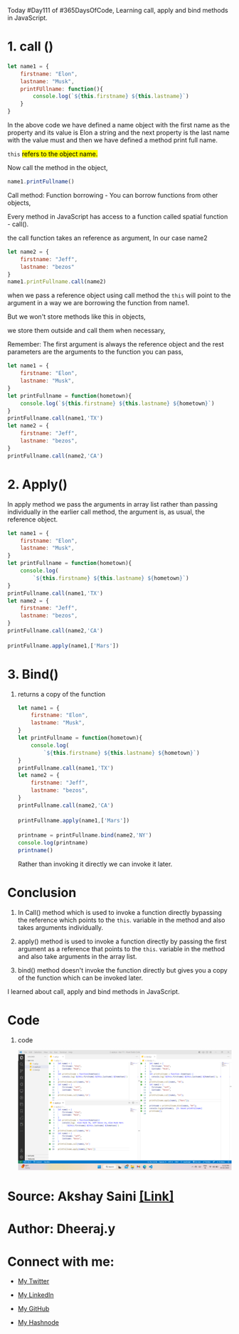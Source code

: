 Today #Day111 of #365DaysOfCode, Learning call, apply and bind methods in JavaScript.

# 1\. call ()

```javascript
let name1 = {
    firstname: "Elon",
    lastname: "Musk",
    printFUllname: function(){
        console.log(`${this.firstname} ${this.lastname}`)
    }
}
```

In the above code we have defined a name object with the first name as the property and its value is Elon a string and the next property is the last name with the value must and then we have defined a method print full name.

`this` <mark>refers to the object name.</mark>

Now call the method in the object,

```javascript
name1.printFullname()
```

Call method: Function borrowing - You can borrow functions from other objects,

Every method in JavaScript has access to a function called spatial function - call().

the call function takes an reference as argument, In our case name2

```javascript
let name2 = {
    firstname: "Jeff",
    lastname: "bezos"
}
name1.printFullname.call(name2)
```

when we pass a reference object using call method the `this` will point to the argument in a way we are borrowing the function from name1.

But we won't store methods like this in objects,

we store them outside and call them when necessary,

Remember: The first argument is always the reference object and the rest parameters are the arguments to the function you can pass,

```javascript
let name1 = {
    firstname: "Elon",
    lastname: "Musk",
}
let printFullname = function(hometown){
    console.log(`${this.firstname} ${this.lastname} ${hometown}`)
}
printFullname.call(name1,'TX')
let name2 = {
    firstname: "Jeff",
    lastname: "bezos",
}
printFullname.call(name2,'CA')
```

# 2\. Apply()

In apply method we pass the arguments in array list rather than passing individually in the earlier call method, the argument is, as usual, the reference object.

```javascript
let name1 = {
    firstname: "Elon",
    lastname: "Musk",
}
let printFullname = function(hometown){
    console.log(
        `${this.firstname} ${this.lastname} ${hometown}`)
}
printFullname.call(name1,'TX')
let name2 = {
    firstname: "Jeff",
    lastname: "bezos",
}
printFullname.call(name2,'CA')

printFullname.apply(name1,['Mars'])
```

# 3\. Bind()

1. returns a copy of the function
    
    ```javascript
    let name1 = {
        firstname: "Elon",
        lastname: "Musk",
    }
    let printFullname = function(hometown){
        console.log(
            `${this.firstname} ${this.lastname} ${hometown}`)
    }
    printFullname.call(name1,'TX')
    let name2 = {
        firstname: "Jeff",
        lastname: "bezos",
    }
    printFullname.call(name2,'CA')
    
    printFullname.apply(name1,['Mars'])
    
    printname = printFullname.bind(name2,'NY')
    console.log(printname)
    printname()
    ```
    
    Rather than invoking it directly we can invoke it later.
    

# Conclusion

1. In Call() method which is used to invoke a function directly bypassing the reference which points to the `this`. variable in the method and also takes arguments individually.
    
2. apply() method is used to invoke a function directly by passing the first argument as a reference that points to the `this`. variable in the method and also take arguments in the array list.
    
3. bind() method doesn't invoke the function directly but gives you a copy of the function which can be invoked later.
    

I learned about call, apply and bind methods in JavaScript.

# Code

1. code
    
    ![Alt text](1.%20day111%20code.png)
    

# Source: **Akshay Saini** [\[Link\]](https://youtu.be/75W8UPQ5l7k)

# Author: Dheeraj.y

# Connect with me:

* [My Twitter](https://twitter.com/yssdheeraj)
    
* [My LinkedIn](https://www.linkedin.com/in/dheerajy1/)
    
* [My GitHub](https://github.com/dheerajy1)
    
* [My Hashnode](https://dheerajy1.hashnode.dev/)